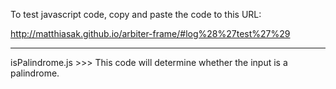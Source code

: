 To test javascript code, copy and paste the code to this URL:

http://matthiasak.github.io/arbiter-frame/#log%28%27test%27%29


_________________________________________________________________________________________

isPalindrome.js >>> This code will determine whether the input is a palindrome.